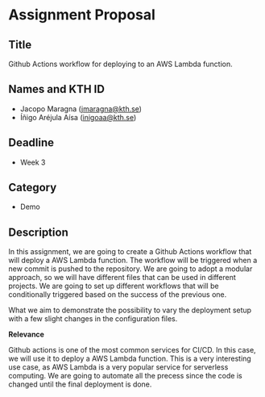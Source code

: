 # Assignment Proposal

## Title

Github Actions workflow for deploying to an AWS Lambda function.

## Names and KTH ID

  - Jacopo Maragna (jmaragna@kth.se)
  - Íñigo Aréjula Aísa (inigoaa@kth.se)

## Deadline

- Week 3

## Category

- Demo

## Description

In this assignment, we are going to create a Github Actions workflow that will deploy a AWS Lambda function. The workflow will be triggered when a new commit is pushed to the repository. We are going to adopt a modular approach, so we will have different files that can be used in different projects. We are going to set up different workflows that will be conditionally triggered  based on the success of the previous one.

What we aim to demonstrate the possibility to vary the deployment setup with a few slight changes in the configuration files.

**Relevance**

Github actions is one of the most common services for CI/CD. In this case, we will use it to deploy a AWS Lambda function. This is a very interesting use case, as AWS Lambda is a very popular service for serverless computing. We are going to automate all the precess since the code is changed until the final deployment is done.
